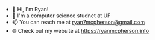 - 👋 Hi, I'm Ryan!
- 🌱 I'm a computer science studnet at UF 
- 📫 You can reach me at ryan7mcpherson@gmail.com
- 🌐 Check out my website at https://ryanmcpherson.info
